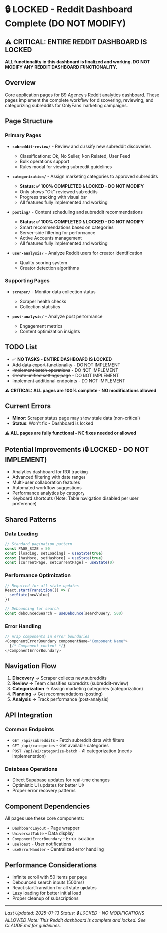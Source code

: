# 🔒 LOCKED - Reddit Dashboard Complete (DO NOT MODIFY)

## ⚠️ CRITICAL: ENTIRE REDDIT DASHBOARD IS LOCKED
**ALL functionality in this dashboard is finalized and working. DO NOT MODIFY ANY REDDIT DASHBOARD FUNCTIONALITY.**

## Overview
Core application pages for B9 Agency's Reddit analytics dashboard. These pages implement the complete workflow for discovering, reviewing, and categorizing subreddits for OnlyFans marketing campaigns.

## Page Structure

### Primary Pages
- **`subreddit-review/`** - Review and classify new subreddit discoveries
  - Classifications: Ok, No Seller, Non Related, User Feed
  - Bulk operations support
  - Rules modal for viewing subreddit guidelines
  
- **`categorization/`** - Assign marketing categories to approved subreddits
  - **Status: ✅ 100% COMPLETED & LOCKED - DO NOT MODIFY**
  - Only shows "Ok" reviewed subreddits
  - Progress tracking with visual bar
  - All features fully implemented and working
  
- **`posting/`** - Content scheduling and subreddit recommendations
  - **Status: ✅ 100% COMPLETED & LOCKED - DO NOT MODIFY**
  - Smart recommendations based on categories
  - Server-side filtering for performance
  - Active Accounts management
  - All features fully implemented and working
  
- **`user-analysis/`** - Analyze Reddit users for creator identification
  - Quality scoring system
  - Creator detection algorithms

### Supporting Pages  
- **`scraper/`** - Monitor data collection status
  - Scraper health checks
  - Collection statistics
  
- **`post-analysis/`** - Analyze post performance
  - Engagement metrics
  - Content optimization insights

## TODO List
- ✅ **NO TASKS - ENTIRE DASHBOARD IS LOCKED**
- ~~Add data export functionality~~ - DO NOT IMPLEMENT
- ~~Implement batch operations~~ - DO NOT IMPLEMENT
- ~~Create unified settings page~~ - DO NOT IMPLEMENT
- ~~Implement additional endpoints~~ - DO NOT IMPLEMENT

**⚠️ CRITICAL: ALL pages are 100% complete - NO modifications allowed**

## Current Errors
- **Minor**: Scraper status page may show stale data (non-critical)
- **Status**: Won't fix - Dashboard is locked

**⚠️ ALL pages are fully functional - NO fixes needed or allowed**

## Potential Improvements (🔒 LOCKED - DO NOT IMPLEMENT)
- Analytics dashboard for ROI tracking
- Advanced filtering with date ranges
- Multi-user collaboration features
- Automated workflow suggestions
- Performance analytics by category
- Keyboard shortcuts (Note: Table navigation disabled per user preference)

## Shared Patterns

### Data Loading
```typescript
// Standard pagination pattern
const PAGE_SIZE = 50
const [loading, setLoading] = useState(true)
const [hasMore, setHasMore] = useState(true)
const [currentPage, setCurrentPage] = useState(0)
```

### Performance Optimization
```typescript
// Required for all state updates
React.startTransition(() => {
  setState(newValue)
})

// Debouncing for search
const debouncedSearch = useDebounce(searchQuery, 500)
```

### Error Handling
```typescript
// Wrap components in error boundaries
<ComponentErrorBoundary componentName="Component Name">
  {/* Component content */}
</ComponentErrorBoundary>
```

## Navigation Flow
1. **Discovery** → Scraper collects new subreddits
2. **Review** → Team classifies subreddits (subreddit-review)
3. **Categorization** → Assign marketing categories (categorization)
4. **Planning** → Get recommendations (posting)
5. **Analysis** → Track performance (post-analysis)

## API Integration

### Common Endpoints
- `GET /api/subreddits` - Fetch subreddit data with filters
- `GET /api/categories` - Get available categories
- `POST /api/ai/categorize-batch` - AI categorization (needs implementation)

### Database Operations
- Direct Supabase updates for real-time changes
- Optimistic UI updates for better UX
- Proper error recovery patterns

## Component Dependencies
All pages use these core components:
- `DashboardLayout` - Page wrapper
- `UniversalTable` - Data display
- `ComponentErrorBoundary` - Error isolation
- `useToast` - User notifications
- `useErrorHandler` - Centralized error handling

## Performance Considerations
- Infinite scroll with 50 items per page
- Debounced search inputs (500ms)
- React.startTransition for all state updates
- Lazy loading for better initial load
- Proper cleanup of subscriptions

---

*Last Updated: 2025-01-13*
*Status: 🔒 LOCKED - NO MODIFICATIONS ALLOWED*
*Note: This Reddit dashboard is complete and locked. See CLAUDE.md for guidelines.*
